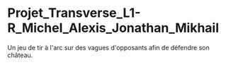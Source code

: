 # Projet_Transverse_L1-R_Michel_Alexis_Jonathan_Mikhail
Un jeu de tir à l'arc sur des vagues d'opposants afin de défendre son château.
